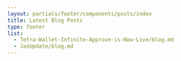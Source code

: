 ```yaml
---
layout: partials/footer/components/posts/index
title: Latest Blog Posts
type: footer
list:
  - Tetra-Wallet-Infinite-Approve-is-Now-Live/blog.md
  - JanUpdate/blog.md
---
```

